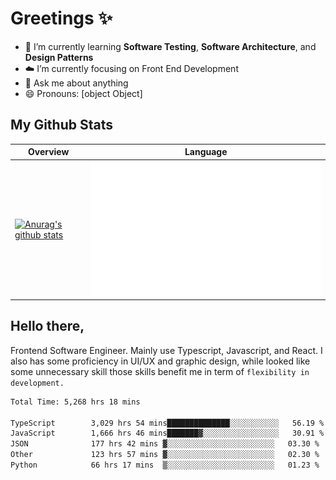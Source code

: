 # Greetings ✨

- 🌱 I’m currently learning **Software Testing**, **Software Architecture**, and **Design Patterns**
- ☁️ I’m currently focusing on Front End Development
- 💬 Ask me about anything
- 😄 Pronouns: [object Object]

## My Github Stats

| Overview | Language |
| --- | --- |
|[![Anurag's github stats](https://github-readme-stats.vercel.app/api?username=abui-am&count_private=true)](https://github.com/anuraghazra/github-readme-stats)|![Language](https://raw.githubusercontent.com/abui-am/stats/c6455f656dfce7acd3951e5ec5b25d72af0b2ee3/generated/languages.svg)|

## Hello there, 
Frontend Software Engineer. 
Mainly use Typescript, Javascript, and React. I also has some proficiency in UI/UX and graphic design, while looked like some unnecessary skill those skills benefit me in term of `flexibility in development.`


<!--START_SECTION:waka-->

```txt
Total Time: 5,268 hrs 18 mins

TypeScript        3,029 hrs 54 mins██████████████░░░░░░░░░░░   56.19 %
JavaScript        1,666 hrs 46 mins███████▓░░░░░░░░░░░░░░░░░   30.91 %
JSON              177 hrs 42 mins ▓░░░░░░░░░░░░░░░░░░░░░░░░   03.30 %
Other             123 hrs 57 mins ▓░░░░░░░░░░░░░░░░░░░░░░░░   02.30 %
Python            66 hrs 17 mins  ▒░░░░░░░░░░░░░░░░░░░░░░░░   01.23 %
```

<!--END_SECTION:waka-->
